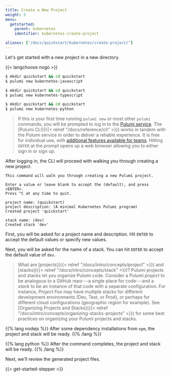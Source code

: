 ```yaml
---
title: Create a New Project
weight: 5
menu:
  getstarted:
    parent: kubernetes
    identifier: kubernetes-create-project

aliases: ["/docs/quickstart/kubernetes/create-project/"]
---
```


Let's get started with a new project in a new directory.

{{< langchoose nogo >}}

<div class="language-prologue-javascript"></div>

```bash
$ mkdir quickstart && cd quickstart
$ pulumi new kubernetes-javascript
```

<div class="language-prologue-typescript"></div>

```bash
$ mkdir quickstart && cd quickstart
$ pulumi new kubernetes-typescript
```

<div class="language-prologue-python"></div>

```bash
$ mkdir quickstart && cd quickstart
$ pulumi new kubernetes-python
```

> If this is your first time running `pulumi new` or most other `pulumi` commands, you will be prompted to log in to the [Pulumi service](https://app.pulumi.com). The [Pulumi CLI]({{< relref "/docs/reference/cli" >}}) works in tandem with the Pulumi service in order to deliver a reliable experience. It is free for individual use, with [additional features available for teams](https://www.pulumi.com/pricing/). Hitting `ENTER` at the prompt opens up a web browser allowing you to either sign in or sign up.

After logging in, the CLI will proceed with walking you through creating a new project.

```
This command will walk you through creating a new Pulumi project.

Enter a value or leave blank to accept the (default), and press <ENTER>.
Press ^C at any time to quit.

project name: (quickstart)
project description: (A minimal Kubernetes Pulumi program)
Created project 'quickstart'

stack name: (dev)
Created stack 'dev'
```

First, you will be asked for a project name and description. Hit `ENTER` to accept the default values or specify new values.

Next, you will be asked for the name of a stack. You can hit `ENTER` to accept the default value of `dev`.

> What are [projects]({{< relref "/docs/intro/concepts/project" >}}) and [stacks]({{< relref "/docs/intro/concepts/stack" >}})? Pulumi projects and stacks let you organize Pulumi code. Consider a Pulumi _project_ to be analogous to a GitHub repo---a single place for code---and a _stack_ to be an instance of that code with a separate configuration. For instance, _Project Foo_ may have multiple stacks for different development environments (Dev, Test, or Prod), or perhaps for different cloud configurations (geographic region for example). See [Organizing Projects and Stacks]({{< relref "/docs/intro/concepts/organizing-stacks-projects" >}}) for some best practices on organizing your Pulumi projects and stacks.

{{% lang nodejs %}}
After some dependency installations from `npm`, the project and stack will be ready.
{{% /lang %}}

{{% lang python %}}
After the command completes, the project and stack will be ready.
{{% /lang %}}

Next, we'll review the generated project files.

{{< get-started-stepper >}}
